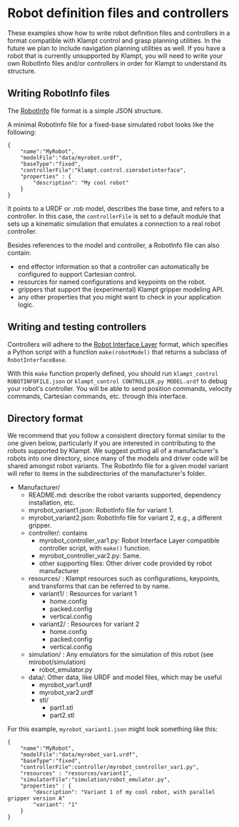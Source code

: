 # Robot definition files and controllers

These examples show how to write robot definition files and controllers in a format compatible with Klampt control and grasp planning utilities. In the future we plan to include  navigation planning utilities as well. If you have a robot that is currently unsupported by Klampt, you will need to write your own RobotInfo files and/or controllers in order for Klampt to understand its structure.

## Writing RobotInfo files

The [RobotInfo](http://motion.cs.illinois.edu/software/klampt/latest/pyklampt_docs/klampt.model.robotinfo.html#module-klampt.model.robotinfo) file format is a simple JSON structure.

A minimal RobotInfo file for a fixed-base simulated robot looks like the following:
 
```
{
    "name":"MyRobot",
    "modelFile":"data/myrobot.urdf",
    "baseType":"fixed",
    "controllerFile":"klampt.control.simrobotinterface",
	"properties" : {
        "description": "My cool robot"
    }
}
```

It points to a URDF or .rob model, describes the base time, and refers to a controller. In this case, the `controllerFile` is set to a default module that sets up a kinematic simulation that emulates a connection to a real robot controller.

Besides references to the model and controller, a RobotInfo file can also contain:
- end effector information so that a controller can automatically be configured to support Cartesian control.
- resources for named configurations and keypoints on the robot.
- grippers that support the (experimental) Klampt gripper modeling API.
- any other properties that you might want to check in your application logic.

## Writing and testing controllers

Controllers will adhere to the [Robot Interface Layer](http://motion.cs.illinois.edu/software/klampt/latest/pyklampt_docs/Manual-Control.html) format, which specifies a Python script with a function `make(robotModel)` that returns a subclass of `RobotInterfaceBase`.

With this `make` function properly defined, you should run `klampt_control ROBOTINFOFILE.json` or `klampt_control CONTROLLER.py MODEL.urdf` to debug your robot's controller. You will be able to send position commands, velocity commands, Cartesian commands, etc. through this interface.


## Directory format

We recommend that you follow a consistent directory format similar to the one given below, particularly if you are interested in contributing to the robots supported by Klampt.  We suggest putting all of a manufacturer's robots into one directory, since many of the models and driver code will be shared amongst robot variants.  The RobotInfo file for a given model variant will refer to items in the subdirectories of the manufacturer's folder.

- Manufacturer/
    - README.md: describe the robot variants supported, dependency installation, etc.
    - myrobot_variant1.json: RobotInfo file for variant 1.
    - myrobot_variant2.json: RobotInfo file for variant 2, e.g., a different gripper.
    - controller/: contains 
        - myrobot_controller_var1.py: Robot Interface Layer compatible controller script, with `make()` function.
        - myrobot_controller_var2.py: Same.
		- other supporting files: Other driver code provided by robot manufacturer
	- resources/ : Klampt resources such as configurations, keypoints, and transforms that can be referred to by name.
	    - variant1/ : Resources for variant 1
		    - home.config
			- packed.config
			- vertical.config
		- variant2/ : Resources for variant 2
		    - home.config
			- packed.config
			- vertical.config
	- simulation/ : Any emulators for the simulation of this robot (see mirobot/simulation)
	    - robot_emulator.py
	- data/: Other data, like URDF and model files, which may be useful
	    - myrobot_var1.urdf
		- myrobot_var2.urdf
		- stl/
		    - part1.stl
			- part2.stl

For this example, `myrobot_variant1.json` might look something like this:

```
{
    "name":"MyRobot",
    "modelFile":"data/myrobot_var1.urdf",
    "baseType":"fixed",
    "controllerFile":controller/myrobot_controller_var1.py",
	"resources" : "resources/variant1",
	"simulatorFile":"simulation/robot_emulator.py",
	"properties" : {
        "description": "Variant 1 of my cool robot, with parallel gripper version A"
		"variant": "1"
    }
}
```